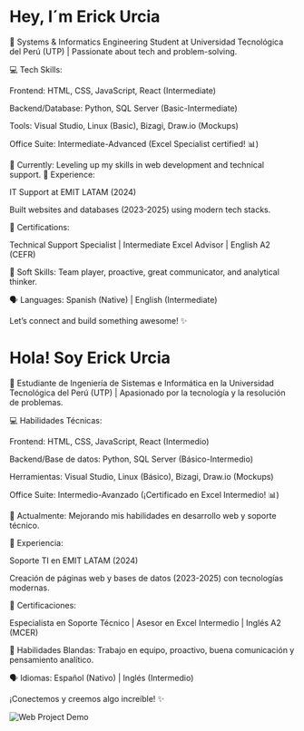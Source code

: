 # Hey, I´m Erick Urcia
🚀 Systems & Informatics Engineering Student at Universidad Tecnológica del Perú (UTP) | Passionate about tech and problem-solving.

💻 Tech Skills:

Frontend: HTML, CSS, JavaScript, React (Intermediate)

Backend/Database: Python, SQL Server (Basic-Intermediate)

Tools: Visual Studio, Linux (Basic), Bizagi, Draw.io (Mockups)

Office Suite: Intermediate-Advanced (Excel Specialist certified! 📊)

🌱 Currently: Leveling up my skills in web development and technical support.
🔧 Experience:

IT Support at EMIT LATAM (2024)

Built websites and databases (2023-2025) using modern tech stacks.

📜 Certifications:

Technical Support Specialist | Intermediate Excel Advisor | English A2 (CEFR)

🌟 Soft Skills: Team player, proactive, great communicator, and analytical thinker.

🗣 Languages: Spanish (Native) | English (Intermediate)

Let’s connect and build something awesome! ✨

# Hola! Soy Erick Urcia

🚀 Estudiante de Ingeniería de Sistemas e Informática en la Universidad Tecnológica del Perú (UTP) | Apasionado por la tecnología y la resolución de problemas.

💻 Habilidades Técnicas:

Frontend: HTML, CSS, JavaScript, React (Intermedio)

Backend/Base de datos: Python, SQL Server (Básico-Intermedio)

Herramientas: Visual Studio, Linux (Básico), Bizagi, Draw.io (Mockups)

Office Suite: Intermedio-Avanzado (¡Certificado en Excel Intermedio! 📊)

🌱 Actualmente: Mejorando mis habilidades en desarrollo web y soporte técnico.

🔧 Experiencia:

Soporte TI en EMIT LATAM (2024)

Creación de páginas web y bases de datos (2023-2025) con tecnologías modernas.

📜 Certificaciones:

Especialista en Soporte Técnico | Asesor en Excel Intermedio | Inglés A2 (MCER)

🌟 Habilidades Blandas: Trabajo en equipo, proactivo, buena comunicación y pensamiento analítico.

🗣 Idiomas: Español (Nativo) | Inglés (Intermedio)

¡Conectemos y creemos algo increíble! ✨

![Web Project Demo](https://media3.giphy.com/media/v1.Y2lkPTc5MGI3NjExaHVvOTVnc2hiZTFkeTc0Z2kxMXY2d2FpajZtYmU2Mm51NmxkdDJvbiZlcD12MV9pbnRlcm5hbF9naWZfYnlfaWQmY3Q9Zw/lQDdDwdZpfYRn1MsJy/giphy.gif)

